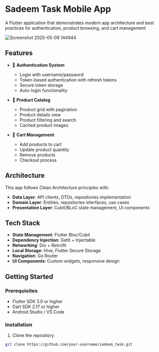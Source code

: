 # Sadeem Task Mobile App

A Flutter application that demonstrates modern app architecture and best practices for authentication, product browsing, and cart management

![Screenshot 2025-05-09 144944](https://github.com/user-attachments/assets/5ca1dc1d-b118-4a9d-a5b2-88b911c666c6)

## Features

- 🔐 **Authentication System**
  - Login with username/password
  - Token-based authentication with refresh tokens
  - Secure token storage
  - Auto-login functionality

- 📱 **Product Catalog**
  - Product grid with pagination
  - Product details view
  - Product filtering and search
  - Cached product images
  
- 🛒 **Cart Management**
  - Add products to cart
  - Update product quantity
  - Remove products
  - Checkout process

## Architecture

This app follows Clean Architecture principles with:

- **Data Layer**: API clients, DTOs, repositories implementation
- **Domain Layer**: Entities, repositories interfaces, use cases
- **Presentation Layer**: Cubit/BLoC state management, UI components

## Tech Stack

- **State Management**: Flutter Bloc/Cubit
- **Dependency Injection**: GetIt + Injectable
- **Networking**: Dio + Retrofit
- **Local Storage**: Hive, Flutter Secure Storage
- **Navigation**: Go Router
- **UI Components**: Custom widgets, responsive design

## Getting Started

### Prerequisites

- Flutter SDK 3.0 or higher
- Dart SDK 2.17 or higher
- Android Studio / VS Code

### Installation

1. Clone the repository:
```bash
git clone https://github.com/your-username/sadeem_task.git
